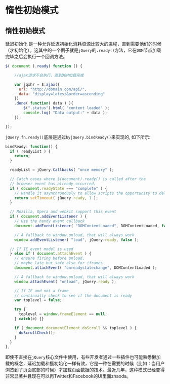# 惰性初始模式

## 惰性初始模式

延迟初始化 是一种允许延迟初始化消耗资源比较大的进程，直到需要他们的时候（才初始化）。这其中的一个例子就是`jQuery`的`.ready()`方法，它在`DOM`节点加载完毕之后会执行一个回调方法。

```js
$( document ).ready( function () {

    //ajax请求不会执行，直到DOM加载完成

    var jqxhr = $.ajax({
      url: "http://domain.com/api/",
      data: "display=latest&order=ascending"
    })
    .done( function( data ) ){
        $(".status").html( "content loaded" );
        console.log( "Data output:" + data );
    });

});
```

`jQuery.fn.ready()`底层是通过`byjQuery.bindReady()`来实现的, 如下所示:

```js
bindReady: function() {
  if ( readyList ) {
    return;
  }

  readyList = jQuery.Callbacks( "once memory" );

  // Catch cases where $(document).ready() is called after the
  // browser event has already occurred.
  if ( document.readyState === "complete" ) {
    // Handle it asynchronously to allow scripts the opportunity to delay ready
    return setTimeout( jQuery.ready, 1 );
  }

  // Mozilla, Opera and webkit support this event
  if ( document.addEventListener ) {
    // Use the handy event callback
    document.addEventListener( "DOMContentLoaded", DOMContentLoaded, false );

    // A fallback to window.onload, that will always work
    window.addEventListener( "load", jQuery.ready, false );

  // If IE event model is used
  } else if ( document.attachEvent ) {
    // ensure firing before onload,
    // maybe late but safe also for iframes
    document.attachEvent( "onreadystatechange", DOMContentLoaded );

    // A fallback to window.onload, that will always work
    window.attachEvent( "onload", jQuery.ready );

    // If IE and not a frame
    // continually check to see if the document is ready
    var toplevel = false;

    try {
      toplevel = window.frameElement == null;
    } catch(e) {}

    if ( document.documentElement.doScroll && toplevel ) {
      doScrollCheck();
    }
  }
},
```

即使不直接在`jQuery`核心文件中使用，有些开发者通过一些插件也可能熟悉懒加载的概念，延迟加载和揽初始化一样有效，它是一种在需要的时候（比如：当用户浏览到了页面底部的时候）才加载页面数据的技术。最近几年，这种模式已经变得非常显著并且现在可以再Twitter和Facebook的UI里面zhaoda。

